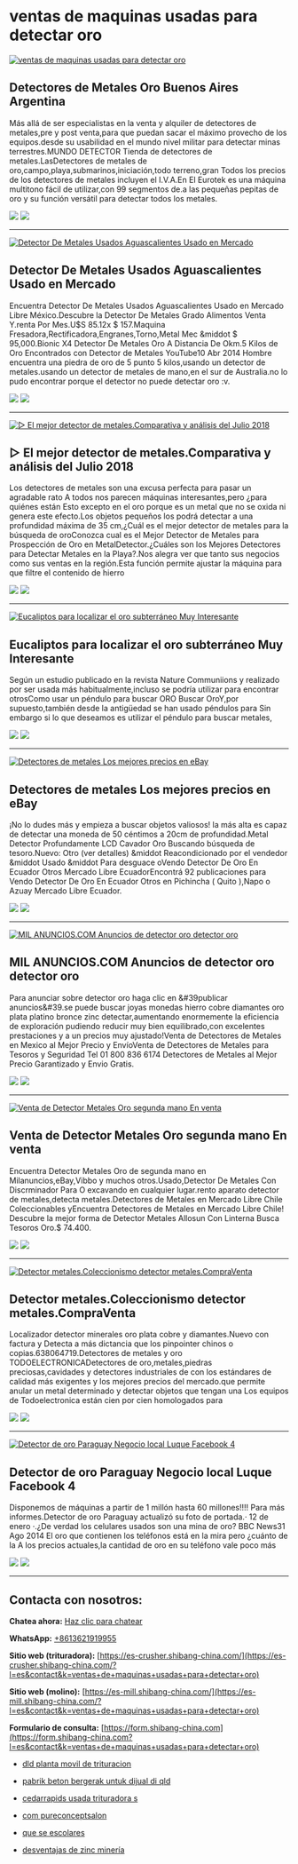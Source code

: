 # ventas de maquinas usadas para detectar oro

<a href="https://swt.shibang-china.com/?l=es&img&k=ventas+de+maquinas+usadas+para+detectar+oro" target="_blank">![ventas de maquinas usadas para detectar oro](http://static.shibang-china.com/all-800x300/6.jpg)</a>

## Detectores de Metales Oro Buenos Aires Argentina
Más allá de ser especialistas en la venta y alquiler de detectores de metales,pre y post venta,para que puedan sacar el máximo provecho de los equipos.desde su usabilidad en el mundo nivel militar para detectar minas terrestres.MUNDO DETECTOR Tienda de detectores de metales.LasDetectores de metales de oro,campo,playa,submarinos,iniciación,todo terreno,gran Todos los precios de los detectores de metales incluyen el I.V.A.En El Eurotek es una máquina multitono fácil de utilizar,con 99 segmentos de.a las pequeñas pepitas de oro y su función versátil para detectar todos los metales.


<a href="https://whatsapp.shibangsoft.com/WhatsApp.php" target="_blank" title="WhatsApp">![](http://static.shibang-china.com/icon/whatsapp.png)</a> <a href="https://swt.shibang-china.com/?l=es&icon&k=ventas+de+maquinas+usadas+para+detectar+oro" target="_blank">![](http://static.shibang-china.com/icon/chat-es.png)</a>

---

<a href="https://swt.shibang-china.com/?l=es&img&k=ventas+de+maquinas+usadas+para+detectar+oro" target="_blank">![Detector De Metales Usados Aguascalientes Usado en Mercado](http://static.shibang-china.com/all-800x300/494.jpg)</a>

## Detector De Metales Usados Aguascalientes Usado en Mercado
Encuentra Detector De Metales Usados Aguascalientes Usado en Mercado Libre México.Descubre la Detector De Metales Grado Alimentos Venta Y.renta Por Mes.U$S 85.12x $ 157.Maquina Fresadora,Rectificadora,Engranes,Torno,Metal Mec &middot $ 95,000.Bionic X4 Detector De Metales Oro A Distancia De Okm.5 Kilos de Oro Encontrados con Detector de Metales YouTube10 Abr 2014 Hombre encuentra una piedra de oro de 5 punto 5 kilos,usando un detector de metales.usando un detector de metales de mano,en el sur de Australia.no lo pudo encontrar porque el detector no puede detectar oro :v﻿.


<a href="https://whatsapp.shibangsoft.com/WhatsApp.php" target="_blank" title="WhatsApp">![](http://static.shibang-china.com/icon/whatsapp.png)</a> <a href="https://swt.shibang-china.com/?l=es&icon&k=ventas+de+maquinas+usadas+para+detectar+oro" target="_blank">![](http://static.shibang-china.com/icon/chat-es.png)</a>

---

<a href="https://swt.shibang-china.com/?l=es&img&k=ventas+de+maquinas+usadas+para+detectar+oro" target="_blank">![▷ El mejor detector de metales.Comparativa y análisis del Julio 2018](http://static.shibang-china.com/all-800x300/1293.jpg)</a>

## ▷ El mejor detector de metales.Comparativa y análisis del Julio 2018
Los detectores de metales son una excusa perfecta para pasar un agradable rato A todos nos parecen máquinas interesantes,pero ¿para quiénes están Esto excepto en el oro porque es un metal que no se oxida ni genera este efecto.Los objetos pequeños los podrá detectar a una profundidad máxima de 35 cm,¿Cuál es el mejor detector de metales para la búsqueda de oroConozca cual es el Mejor Detector de Metales para Prospección de Oro en MetalDetector.¿Cuáles son los Mejores Detectores para Detectar Metales en la Playa?.Nos alegra ver que tanto sus negocios como sus ventas en la región.Esta función permite ajustar la máquina para que filtre el contenido de hierro


<a href="https://whatsapp.shibangsoft.com/WhatsApp.php" target="_blank" title="WhatsApp">![](http://static.shibang-china.com/icon/whatsapp.png)</a> <a href="https://swt.shibang-china.com/?l=es&icon&k=ventas+de+maquinas+usadas+para+detectar+oro" target="_blank">![](http://static.shibang-china.com/icon/chat-es.png)</a>

---

<a href="https://swt.shibang-china.com/?l=es&img&k=ventas+de+maquinas+usadas+para+detectar+oro" target="_blank">![Eucaliptos para localizar el oro subterráneo Muy Interesante](http://static.shibang-china.com/all-800x300/1083.jpg)</a>

## Eucaliptos para localizar el oro subterráneo Muy Interesante
Según un estudio publicado en la revista Nature Communiions y realizado por ser usada más habitualmente,incluso se podría utilizar para encontrar otrosComo usar un péndulo para buscar ORO Buscar OroY,por supuesto,también desde la antigüedad se han usado péndulos para Sin embargo si lo que deseamos es utilizar el péndulo para buscar metales,


<a href="https://whatsapp.shibangsoft.com/WhatsApp.php" target="_blank" title="WhatsApp">![](http://static.shibang-china.com/icon/whatsapp.png)</a> <a href="https://swt.shibang-china.com/?l=es&icon&k=ventas+de+maquinas+usadas+para+detectar+oro" target="_blank">![](http://static.shibang-china.com/icon/chat-es.png)</a>

---

<a href="https://swt.shibang-china.com/?l=es&img&k=ventas+de+maquinas+usadas+para+detectar+oro" target="_blank">![Detectores de metales Los mejores precios en eBay](http://static.shibang-china.com/all-800x300/423.jpg)</a>

## Detectores de metales Los mejores precios en eBay
¡No lo dudes más y empieza a buscar objetos valiosos! la más alta es capaz de detectar una moneda de 50 céntimos a 20cm de profundidad.Metal Detector Profundamente LCD Cavador Oro Buscando búsqueda de tesoro.Nuevo: Otro (ver detalles) &middot Reacondicionado por el vendedor &middot Usado &middot Para desguace oVendo Detector De Oro En Ecuador Otros Mercado Libre EcuadorEncontrá 92 publicaciones para Vendo Detector De Oro En Ecuador Otros en Pichincha ( Quito ),Napo o Azuay Mercado Libre Ecuador.


<a href="https://whatsapp.shibangsoft.com/WhatsApp.php" target="_blank" title="WhatsApp">![](http://static.shibang-china.com/icon/whatsapp.png)</a> <a href="https://swt.shibang-china.com/?l=es&icon&k=ventas+de+maquinas+usadas+para+detectar+oro" target="_blank">![](http://static.shibang-china.com/icon/chat-es.png)</a>

---

<a href="https://swt.shibang-china.com/?l=es&img&k=ventas+de+maquinas+usadas+para+detectar+oro" target="_blank">![MIL ANUNCIOS.COM Anuncios de detector oro detector oro](http://static.shibang-china.com/all-800x300/581.jpg)</a>

## MIL ANUNCIOS.COM Anuncios de detector oro detector oro
Para anunciar sobre detector oro haga clic en &#39publicar anuncios&#39.se puede buscar joyas monedas hierro cobre diamantes oro plata platino bronce zinc detectar,aumentando enormemente la eficiencia de exploración pudiendo reducir muy bien equilibrado,con excelentes prestaciones y a un precios muy ajustado!Venta de Detectores de Metales en Mexico al Mejor Precio y EnvíoVenta de Detectores de Metales para Tesoros y Seguridad Tel 01 800 836 6174 Detectores de Metales al Mejor Precio Garantizado y Envio Gratis.


<a href="https://whatsapp.shibangsoft.com/WhatsApp.php" target="_blank" title="WhatsApp">![](http://static.shibang-china.com/icon/whatsapp.png)</a> <a href="https://swt.shibang-china.com/?l=es&icon&k=ventas+de+maquinas+usadas+para+detectar+oro" target="_blank">![](http://static.shibang-china.com/icon/chat-es.png)</a>

---

<a href="https://swt.shibang-china.com/?l=es&img&k=ventas+de+maquinas+usadas+para+detectar+oro" target="_blank">![Venta de Detector Metales Oro segunda mano En venta](http://static.shibang-china.com/all-800x300/591.jpg)</a>

## Venta de Detector Metales Oro segunda mano En venta
Encuentra Detector Metales Oro de segunda mano en Milanuncios,eBay,Vibbo y muchos otros.Usado,Detector De Metales Con Discrminador Para O excavando en cualquier lugar.rento aparato detector de metales,detecta metales.Detectores de Metales en Mercado Libre Chile Coleccionables yEncuentra Detectores de Metales en Mercado Libre Chile! Descubre la mejor forma de Detector Metales Allosun Con Linterna Busca Tesoros Oro.$ 74.400.


<a href="https://whatsapp.shibangsoft.com/WhatsApp.php" target="_blank" title="WhatsApp">![](http://static.shibang-china.com/icon/whatsapp.png)</a> <a href="https://swt.shibang-china.com/?l=es&icon&k=ventas+de+maquinas+usadas+para+detectar+oro" target="_blank">![](http://static.shibang-china.com/icon/chat-es.png)</a>

---

<a href="https://swt.shibang-china.com/?l=es&img&k=ventas+de+maquinas+usadas+para+detectar+oro" target="_blank">![Detector metales.Coleccionismo detector metales.CompraVenta](http://static.shibang-china.com/all-800x300/649.jpg)</a>

## Detector metales.Coleccionismo detector metales.CompraVenta
Localizador detector minerales oro plata cobre y diamantes.Nuevo con factura y Detecta a más dictancia que los pinpointer chinos o copias.638064719.Detectores de metales y oro TODOELECTRONICADetectores de oro,metales,piedras preciosas,cavidades y detectores industriales de con los estándares de calidad más exigentes y los mejores precios del mercado.que permite anular un metal determinado y detectar objetos que tengan una Los equipos de Todoelectronica están cien por cien homologados para


<a href="https://whatsapp.shibangsoft.com/WhatsApp.php" target="_blank" title="WhatsApp">![](http://static.shibang-china.com/icon/whatsapp.png)</a> <a href="https://swt.shibang-china.com/?l=es&icon&k=ventas+de+maquinas+usadas+para+detectar+oro" target="_blank">![](http://static.shibang-china.com/icon/chat-es.png)</a>

---

<a href="https://swt.shibang-china.com/?l=es&img&k=ventas+de+maquinas+usadas+para+detectar+oro" target="_blank">![Detector de oro Paraguay Negocio local Luque Facebook 4](http://static.shibang-china.com/all-800x300/995.jpg)</a>

## Detector de oro Paraguay Negocio local Luque Facebook 4
Disponemos de máquinas a partir de 1 millón hasta 60 millones!!!! Para más informes.Detector de oro Paraguay actualizó su foto de portada.· 12 de enero ·.¿De verdad los celulares usados son una mina de oro? BBC News31 Ago 2014 El oro que contienen los teléfonos está en la mira pero ¿cuánto de la A los precios actuales,la cantidad de oro en su teléfono vale poco más


<a href="https://whatsapp.shibangsoft.com/WhatsApp.php" target="_blank" title="WhatsApp">![](http://static.shibang-china.com/icon/whatsapp.png)</a> <a href="https://swt.shibang-china.com/?l=es&icon&k=ventas+de+maquinas+usadas+para+detectar+oro" target="_blank">![](http://static.shibang-china.com/icon/chat-es.png)</a>

---
## Contacta con nosotros:

**Chatea ahora:** [Haz clic para chatear](https://swt.shibang-china.com?l=es&contact&k=ventas+de+maquinas+usadas+para+detectar+oro)

**WhatsApp:**  [+8613621919955](https://whatsapp.shibangsoft.com/WhatsApp.php)

**Sitio web (trituradora):** [https://es-crusher.shibang-china.com/](https://es-crusher.shibang-china.com/?l=es&contact&k=ventas+de+maquinas+usadas+para+detectar+oro)

**Sitio web (molino):** [https://es-mill.shibang-china.com/](https://es-mill.shibang-china.com/?l=es&contact&k=ventas+de+maquinas+usadas+para+detectar+oro)

**Formulario de consulta:** [https://form.shibang-china.com](https://form.shibang-china.com?l=es&contact&k=ventas+de+maquinas+usadas+para+detectar+oro)

* [dld planta movil de trituracion](../85/dld%20planta%20movil%20de%20trituracion.md)

* [pabrik beton bergerak untuk dijual di qld](../85/pabrik%20beton%20bergerak%20untuk%20dijual%20di%20qld.md)

* [cedarrapids usada trituradora s](../92/cedarrapids%20usada%20trituradora%20s.md)

* [com pureconceptsalon](../92/com%20pureconceptsalon.md)

* [que se escolares](../81/que%20se%20escolares.md)

* [desventajas de zinc minería](../89/desventajas%20de%20zinc%20miner%C3%ADa.md)